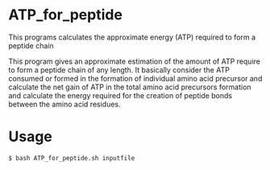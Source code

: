 # ATP_for_peptide
This programs calculates the approximate energy (ATP) required to form a peptide chain

This program gives an approximate estimation of the amount of ATP require to form a peptide chain of any length. It basically consider the ATP consumed or formed in the formation of individual amino acid precursor and calculate the net gain of ATP in the total amino acid precursors formation and calculate the energy required for the creation of peptide bonds between the amino acid residues.


# Usage
```
$ bash ATP_for_peptide.sh inputfile
```
